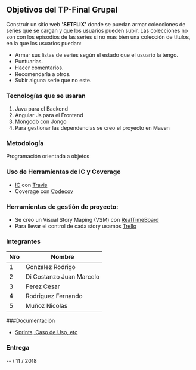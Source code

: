 ## Objetivos del TP-Final Grupal
  Construir un sitio web <strong>'SETFLIX'</strong> donde se puedan armar colecciones de series que se cargan y que los usuarios pueden subir.
Las colecciones no son con los episodios de las series si no mas bien una colección de títulos, en la que los usuarios
puedan:
  + Armar sus listas de series según el estado que el usuario la tengo.
  + Puntuarlas.
  + Hacer comentarios.
  + Recomendarla a otros.
  + Subir alguna serie que no este.

### Tecnologías que se usaran

1. Java para el Backend
2. Angular Js para el Frontend
3. Mongodb con Jongo
4. Para gestionar las dependencias se creo el proyecto en Maven


### Metodología

  Programación orientada a objetos

### Uso de Herramientas de IC y Coverage

+ [IC][1] con [Travis][2]
+ Coverage con [Codecov][3]

### Herramientas de gestión de proyecto:

- Se creo un Visual Story Maping (VSM) con [RealTimeBoard][4]
- Para llevar el control de cada story usamos [Trello][5]

### Integrantes

Nro | Nombre |
----|--------|
1   | Gonzalez Rodrigo |
2   | Di Costanzo Juan Marcelo |
3   | Perez Cesar|
4   | Rodriguez Fernando |
5   | Muñoz Nicolas |

###Documentación
- [Sprints, Caso de Uso, etc][6]

### Entrega

-- / 11 / 2018



[1]: https://aws.amazon.com/es/devops/continuous-integration/
[2]: https://travis-ci.org/
[3]: https://codecov.io/
[4]: https://realtimeboard.com/app/board/o9J_kyiiKy4=/
[5]: https://trello.com/b/eQXCvU5z/setflix-eis-unq
[6]: https://github.com/RoAriel/eis_s2_2018_tpfinal_setflix/tree/master/documentacion
